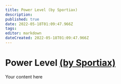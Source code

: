 ```yaml
---
title: Power Level (by Sportiax)
description: 
published: true
date: 2022-05-18T01:09:47.966Z
tags: 
editor: markdown
dateCreated: 2022-05-18T01:09:47.966Z
---
```


# Power Level [(by Sportiax)](https://www.twitch.tv/sportiax)
Your content here